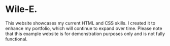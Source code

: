 # Wile-E.
This website showcases my current HTML and CSS skills. I created it to enhance my portfolio, which will continue to expand over time. Please note that this example website is for demonstration purposes only and is not fully functional.
